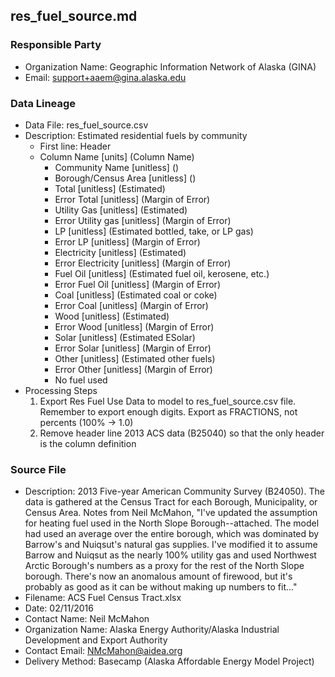 ## res_fuel_source.md

### Responsible Party
  * Organization Name: Geographic Information Network of Alaska (GINA)
  * Email: support+aaem@gina.alaska.edu

### Data Lineage
  * Data File: res_fuel_source.csv
  * Description: Estimated residential fuels by community
    * First line: Header
    * Column Name [units] (Column Name)
      * Community Name [unitless] ()
      * Borough/Census Area [unitless] ()
      * Total [unitless] (Estimated)
      * Error Total [unitless] (Margin of Error)
      * Utility Gas [unitless] (Estimated)
      * Error Utility gas  [unitless] (Margin of Error)
      * LP [unitless] (Estimated bottled, take, or LP gas)
      * Error LP  [unitless] (Margin of Error)
      * Electricity [unitless] (Estimated)
      * Error Electricity  [unitless] (Margin of Error)
      * Fuel Oil [unitless] (Estimated fuel oil, kerosene, etc.)
      * Error Fuel Oil [unitless] (Margin of Error)
      * Coal [unitless] (Estimated coal or coke)
      * Error Coal [unitless] (Margin of Error)
      * Wood [unitless] (Estimated)
      * Error Wood [unitless] (Margin of Error)
      * Solar [unitless] (Estimated ESolar)
      * Error Solar [unitless] (Margin of Error)
      * Other [unitless] (Estimated other fuels)
      * Error Other [unitless] (Margin of Error)
      * No fuel used
  * Processing Steps
    1. Export Res Fuel Use Data to model to res_fuel_source.csv file. Remember to export enough digits. Export as FRACTIONS, not percents (100% -> 1.0)
    2. Remove header line 2013 ACS data (B25040) so that the only header is the column definition

### Source File
  * Description: 2013 Five-year American Community Survey (B24050). The data is gathered at the Census Tract for each Borough, Municipality, or Census Area. Notes from Neil McMahon, "I've updated the assumption for heating fuel used in the North Slope Borough--attached.  The model had used an average over the entire borough, which was dominated by Barrow's and Nuiqsut's natural gas supplies.  I've modified it to assume Barrow and Nuiqsut as the nearly 100% utility gas and used Northwest Arctic Borough's numbers as a proxy for the rest of the North Slope borough. There's now an anomalous amount of firewood, but it's probably as good as it can be without making up numbers to fit..."
  * Filename: ACS Fuel Census Tract.xlsx
  * Date: 02/11/2016
  * Contact Name: Neil McMahon
  * Organization Name: Alaska Energy Authority/Alaska Industrial Development and Export Authority
  * Contact Email: NMcMahon@aidea.org
  * Delivery Method: Basecamp (Alaska Affordable Energy Model Project)
